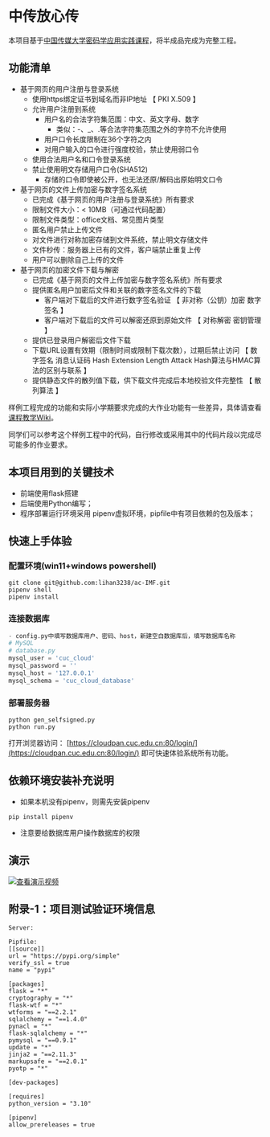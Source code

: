 # 中传放心传

本项目基于[中国传媒大学密码学应用实践课程](https://github.com/c4pr1c3/ac)，将半成品完成为完整工程。

## 功能清单

* 基于网页的用户注册与登录系统
  * 使用https绑定证书到域名而非IP地址 【 PKI X.509 】
  * 允许用户注册到系统
    * 用户名的合法字符集范围：中文、英文字母、数字
        * 类似：-、_、.等合法字符集范围之外的字符不允许使用
    * 用户口令长度限制在36个字符之内
    * 对用户输入的口令进行强度校验，禁止使用弱口令
  * 使用合法用户名和口令登录系统
  * 禁止使用明文存储用户口令(SHA512)
    * 存储的口令即使被公开，也无法还原/解码出原始明文口令
* 基于网页的文件上传加密与数字签名系统
  * 已完成《基于网页的用户注册与登录系统》所有要求
  * 限制文件大小：&lt; 10MB（可通过代码配置）
  * 限制文件类型：office文档、常见图片类型
  * 匿名用户禁止上传文件
  * 对文件进行对称加密存储到文件系统，禁止明文存储文件 
  * 文件秒传：服务器上已有的文件，客户端禁止重复上传
  * 用户可以删除自己上传的文件
* 基于网页的加密文件下载与解密
  * 已完成《基于网页的文件上传加密与数字签名系统》所有要求
  * 提供匿名用户加密后文件和关联的数字签名文件的下载
    * 客户端对下载后的文件进行数字签名验证 【 非对称（公钥）加密 数字签名 】
    * 客户端对下载后的文件可以解密还原到原始文件 【 对称解密 密钥管理 】
  * 提供已登录用户解密后文件下载
  * 下载URL设置有效期（限制时间或限制下载次数），过期后禁止访问 【 数字签名 消息认证码 Hash Extension Length Attack Hash算法与HMAC算法的区别与联系 】
  * 提供静态文件的散列值下载，供下载文件完成后本地校验文件完整性 【 散列算法 】

样例工程完成的功能和实际小学期要求完成的大作业功能有一些差异，具体请查看[课程教学Wiki](https://c4pr1c3.github.io/cuc-wiki/ac/2019/index.html#_5)。

同学们可以参考这个样例工程中的代码，自行修改或采用其中的代码片段以完成尽可能多的作业要求。

## 本项目用到的关键技术

* 前端使用flask搭建
* 后端使用Python编写；
* 程序部署运行环境采用 pipenv虚拟环境，pipfile中有项目依赖的包及版本；

## 快速上手体验

### 配置环境(win11+windows powershell)

```
git clone git@github.com:lihan3238/ac-IMF.git
pipenv shell
pipenv install
```
### 连接数据库

```config.py
- config.py中填写数据库用户、密码、host，新建空白数据库后，填写数据库名称
# MySQL
# database.py
mysql_user = 'cuc_cloud'
mysql_password = ''
mysql_host = '127.0.0.1'
mysql_schema = 'cuc_cloud_database'
```

### 部署服务器

```
python gen_selfsigned.py
python run.py
```
打开浏览器访问： [https://cloudpan.cuc.edu.cn:80/login/](https://cloudpan.cuc.edu.cn:80/login/) 即可快速体验系统所有功能。

## 依赖环境安装补充说明

* 如果本机没有pipenv，则需先安装pipenv
```
pip install pipenv
```
* 注意要给数据库用户操作数据库的权限

## 演示

[![查看演示视频]()]()

## 附录-1：项目测试验证环境信息

```
Server:

Pipfile:
[[source]]
url = "https://pypi.org/simple"
verify_ssl = true
name = "pypi"

[packages]
flask = "*"
cryptography = "*"
flask-wtf = "*"
wtforms = "==2.2.1"
sqlalchemy = "==1.4.0"
pynacl = "*"
flask-sqlalchemy = "*"
pymysql = "==0.9.1"
update = "*"
jinja2 = "==2.11.3"
markupsafe = "==2.0.1"
pyotp = "*"

[dev-packages]

[requires]
python_version = "3.10"

[pipenv]
allow_prereleases = true
```
